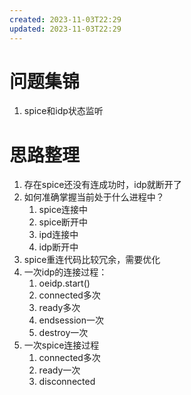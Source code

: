 ```yaml
---
created: 2023-11-03T22:29
updated: 2023-11-03T22:29
---
```

# 问题集锦
1. spice和idp状态监听
# 思路整理
1. 存在spice还没有连成功时，idp就断开了
2. 如何准确掌握当前处于什么进程中？
	1. spice连接中
	2. spice断开中
	3. ipd连接中
	4. idp断开中
3. spice重连代码比较冗余，需要优化
4. 一次idp的连接过程：
	1. oeidp.start()
	2. connected多次
	3. ready多次
	4. endsession一次
	5. destroy一次
5. 一次spice连接过程
	1. connected多次
	2. ready一次
	3. disconnected